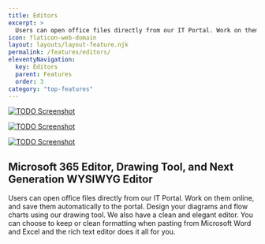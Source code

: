 ```yaml
---
title: Editors
excerpt: >
  Users can open office files directly from our IT Portal. Work on them online, and save them automatically to the portal. Design your diagrams and flow charts using our drawing tool. We also have a clean and elegant editor. You can choose to keep or clean formatting when pasting from Microsoft Word and Excel and the rich text editor does it all for you.
icon: flaticon-web-domain
layout: layouts/layout-feature.njk
permalink: /features/editors/
eleventyNavigation:
  key: Editors
  parent: Features
  order: 3
category: "top-features"
---
```


[![TODO Screenshot](https://www.itportal.com/v4/images/office.gif?rID=6)](https://youtu.be/8tnVN1Fy6iY)

[![TODO Screenshot](https://www.itportal.com/v4/images/drawing.png?rID=6)](https://www.youtube.com/watch?v=utRC0zhmqaE)

[![TODO Screenshot](https://www.itportal.com/v4/images/froala-editor.gif?rID=6)](https://www.froala.com/wysiwyg-editor)

## Microsoft 365 Editor, Drawing Tool, and Next Generation WYSIWYG Editor

Users can open office files directly from our IT Portal. Work on them online, and save them automatically to the portal. Design your diagrams and flow charts using our drawing tool. We also have a clean and elegant editor. You can choose to keep or clean formatting when pasting from Microsoft Word and Excel and the rich text editor does it all for you. 